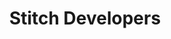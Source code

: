 ---
# -------------------------- #
#      Page & Formatting     #
# -------------------------- #

title: Stitch Developers
permalink: /developers

sidebar: overview
layout: developer

product-type: "all-developer"
content-type: "overview"

level: "category"

key: "developers"

# -------------------------- #
#       HOME PAGE DATA       #
# -------------------------- #

## Used to display info on the home page as a category tile

icon: "extensibility"
display-title: "Developers"
display-summary: "Programmatically interact with Stitch and simplify your workflows."
weight: 9


dev-categories:
  - title: "Import API"
    description: |
      Push data from an arbitrary data source to Stitch.
    plan: "all-plans"
    links:
      - name: "Quick start"
        url: "{{ link.import-api.guides.quick-start | prepend: site.baseurl }}"

      - name: "Authentication"
        url: "{{ link.import-api.api | prepend: site.baseurl }}#authentication"

      - name: "API reference"
        url: "{{ link.import-api.api | prepend: site.baseurl }}"

      - name: "Libraries and resources"
        url: "{{ link.import-api.overview | prepend: site.baseurl }}#libraries-and-resources"

      - name: "All Import API guides"
        url: "{{ link.import-api.guides.category | prepend: site.baseurl }}"

  - title: "Post-load webhooks"
    description: "Stay informed with post-load webhooks, which fire each time data is loaded into your destination."
    plan: "unlimited"
    links:
      - name: "Post-load webhooks guide"
        url: "{{ link.account.post-load-notifications | prepend: site.baseurl }}"

      - name: "Setting up post-load webhooks"
        url: "{{ link.account.post-load-notifications | prepend: site.baseurl }}#manage-post-load-hooks"

      - name: "Webhook triggers"
        url: "{{ link.webhooks.post-load | prepend: site.baseurl }}#webhook-triggers"

      - name: "Data model reference"
        url: "{{ link.webhooks.post-load | prepend: site.baseurl }}#webhook-payload"

  - title: "Connect API"
    description: "Programmatically manage your Stitch account or integrate Stitch with other applications with our REST API."
    plan: "unlimited"
    links:
      # - name: "Quick start"
      #   url: "{{ link.connect.api | prepend: site.baseurl }} TODO"

      - name: "Authentication"
        url: "{{ link.connect.api | prepend: site.baseurl}}#authentication"

      - name: "API reference"
        url: "{{ link.connect.api | prepend: site.baseurl }}"

      - name: "All Connect guides"
        url: "{{ link.connect.guides.category | prepend: site.baseurl }}"

  - title: "Connect.js"
    description: "**This feature has been deprecated.** Send users to Stitch to complete data source configuration workflows with this JavaScript library."
    plan: "deprecated"
    links:
      - name: "Installation"
        url: "{{ link.connect.js | prepend: site.baseurl }}#installation"

      - name: "JavaScript reference"
        url: "{{ link.connect.js | prepend: site.baseurl }}"
---